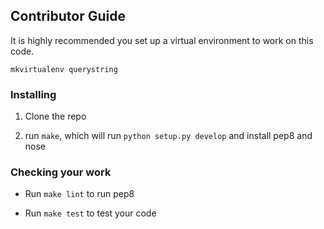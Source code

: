## Contributor Guide

It is highly recommended you set up a virtual environment to work on
this code.

```
mkvirtualenv querystring
```

### Installing

1. Clone the repo

2. run `make`, which will run `python setup.py develop` and install pep8
   and nose

### Checking your work

- Run `make lint` to run pep8

- Run `make test` to test your code

